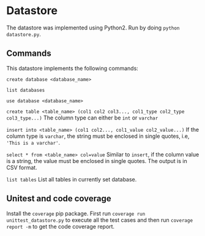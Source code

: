 # Datastore

The datastore was implemented using Python2.  Run by doing ```python datastore.py```.

## Commands

This datastore implements the following commands:

```create database <database_name>```

```list databases```

```use database <database_name>```

```create table <table_name> (col1 col2 col3..., col1_type col2_type col3_type...)```
The column type can either be ```int``` or ```varchar```

```insert into <table_name> (col1 col2..., col1_value col2_value...)```
If the column type is ```varchar```, the string must be enclosed in single quotes, i.e, ```'This is a varchar'```.

```select * from <table_name> col=value```
Similar to ```insert```, if the column value is a string, the value must be enclosed in single quotes.  The output is in CSV format.

```list tables```
List all tables in currently set database.

## Unitest and code coverage

Install the ```coverage``` pip package.  First run ```coverage run unittest_datastore.py``` to execute all the test cases and then run ```coverage report -m``` to get the code coverage report.
